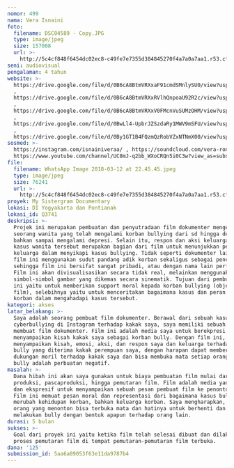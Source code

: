 ```yaml
---
nomor: 499
nama: Vera Isnaini
foto:
  filename: DSC04589 - Copy.JPG
  type: image/jpeg
  size: 157008
  url: >-
    http://5c4cf848f6454dc02ec8-c49fe7e7355d384845270f4a7a0a7aa1.r53.cf2.rackcdn.com/733f77f3-2222-45de-ab58-9ba5a069eb9c/DSC04589%20-%20Copy.JPG
seni: audiovisual
pengalaman: 4 tahun
website: >-
  https://drive.google.com/file/d/0B6cA8BtmVRXxaF91cmdSMnlySU0/view?usp=sharing
  ,
  https://drive.google.com/file/d/0B6cA8BtmVRXxRVlhQnpoaU92R2c/view?usp=sharing
  ,
  https://drive.google.com/file/d/0B6cA8BtmVRXxV0FMcnVuSUMzOHM/view?usp=sharing
  ,
  https://drive.google.com/file/d/0BwLl4-UpbrJZSzdaRy1MWV9mSFU/view?usp=sharing
  ,
  https://drive.google.com/file/d/0By1GT1B4FQzmQzRobVZxNTNmX00/view?usp=sharing
sosmed: >-
  https://instagram.com/isnainiveraa/ , https://soundcloud.com/vera-ronas ,
  https://www.youtube.com/channel/UC8mJ-q2bb_WXoCRQn5i0C3w?view_as=subscriber
file:
  filename: WhatsApp Image 2018-03-12 at 22.45.45.jpeg
  type: image/jpeg
  size: 76241
  url: >-
    http://5c4cf848f6454dc02ec8-c49fe7e7355d384845270f4a7a0a7aa1.r53.cf2.rackcdn.com/9498623d-0055-4fe0-95c8-9389acc60631/WhatsApp%20Image%202018-03-12%20at%2022.45.45.jpeg
proyek: My Sistergram Documentary
lokasi: DI Yogyakarta dan Pontianak
lokasi_id: Q3741
deskripsi: >-
  Projek ini merupakan pembuatan dan penyutradaan film dokumenter mengenai
  seorang wanita yang telah mengalami korban bullying dari sd hingga dewasa,
  bahkan sampai mengalami depresi. Selain itu, respon dan aksi keluarga terhadap
  kasus wanita tersebut merupakan bagian dari film untuk menunjukkan peran
  keluarga dalam menyikapi kasus bullying. Tidak seperti dokumenter lainnya,
  film ini menggunakan sudut pandang adik korban sekaligus sebagai pencerita
  sehingga film ini bersifat sangat pribadi, atau dengan nama lain performatif.
  Film ini akan divisualisasikan secara tidak real, melainkan menggunakan
  simbol-simbol gambar yang dikemas secara sinematik. Tujuan dari pembuatan film
  ini yaitu untuk memberikan support moral kepada korban bullying (objek dalam
  film), selebihnya yaitu untuk menceritakan bagaimana kasus dan peran keluarga
  korban dalam mengahadapi kasus tersebut.
kategori: akses
latar_belakang: >-
  Saya adalah seorang pembuat film dokumenter. Berawal dari sebuah kasus
  cyberbullying di Instagram terhadap kakak saya, saya memiliki sebuah ide untuk
  membuat film dokumenter. Film ini adalah media saya untuk berekpresi
  menyampaikan kisah kakak saya sebagai korban bully. Dengan film ini, saya akan
  menyampaikan kisah, emosi, aksi, dan respon saya dan keluarga terhadap kasus
  bully yang diterima kakak perempuan saya, dengan harapan dapat memberikan
  dukungan moril terhadap kakak saya dan bisa membuka mata setiap orang bahwa
  bully adalah perbuatan negatif.
masalah: >-
  Dana hibah ini akan saya gunakan untuk biaya pembuatan film mulai dari
  produksi, pascaproduksi, hingga pemutaran film. Film adalah media yang efektif
  dan ekspresif untuk menyampaikan sebuah pesan pembuat film ke penonton film.
  Film ini memuat pesan moral dan representasi dari bagaimana kasus bully bisa
  merubah kehidupan korban, bahkan keluarga korban. Saya mengharapkan, semua
  orang yang menonton bisa terbuka mata dan hatinya untuk berhenti dan tidak
  melakukan bully dengan bentuk apapun terhadap orang lain. 
durasi: 5 bulan
sukses: >-
  Goal dari proyek ini yaitu ketika film telah selesai dibuat dan dilakukan
  proses pemutaran film di tempat pemutaran-pemutaran film terbuka.
dana: '125'
submission_id: 5aa6a89053f63e11da9787b4
---
```

